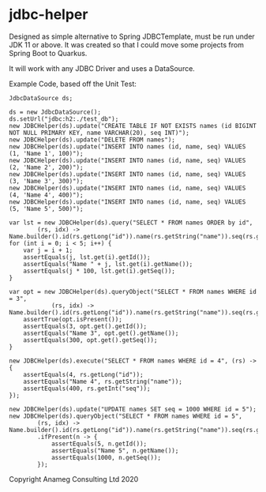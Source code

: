 # jdbc-helper
Designed as simple alternative to Spring JDBCTemplate, must be run under JDK 11 or above. It was created so that I could move some projects from Spring Boot to Quarkus.  

It will work with any JDBC Driver and uses a DataSource.

Example Code, based off the Unit Test:

    JdbcDataSource ds;

    ds = new JdbcDataSource();
    ds.setUrl("jdbc:h2:./test_db");
    new JDBCHelper(ds).update("CREATE TABLE IF NOT EXISTS names (id BIGINT NOT NULL PRIMARY KEY, name VARCHAR(20), seq INT)");
    new JDBCHelper(ds).update("DELETE FROM names");
    new JDBCHelper(ds).update("INSERT INTO names (id, name, seq) VALUES (1, 'Name 1', 100)");
    new JDBCHelper(ds).update("INSERT INTO names (id, name, seq) VALUES (2, 'Name 2', 200)");
    new JDBCHelper(ds).update("INSERT INTO names (id, name, seq) VALUES (3, 'Name 3', 300)");
    new JDBCHelper(ds).update("INSERT INTO names (id, name, seq) VALUES (4, 'Name 4', 400)");
    new JDBCHelper(ds).update("INSERT INTO names (id, name, seq) VALUES (5, 'Name 5', 500)");

    var lst = new JDBCHelper(ds).query("SELECT * FROM names ORDER by id",
            (rs, idx) -> Name.builder().id(rs.getLong("id")).name(rs.getString("name")).seq(rs.getInt("seq")).build());
    for (int i = 0; i < 5; i++) {
        var j = i + 1;
        assertEquals(j, lst.get(i).getId());
        assertEquals("Name " + j, lst.get(i).getName());
        assertEquals(j * 100, lst.get(i).getSeq());
    }

    var opt = new JDBCHelper(ds).queryObject("SELECT * FROM names WHERE id = 3",
                (rs, idx) -> Name.builder().id(rs.getLong("id")).name(rs.getString("name")).seq(rs.getInt("seq")).build());
        assertTrue(opt.isPresent());
        assertEquals(3, opt.get().getId());
        assertEquals("Name 3", opt.get().getName());
        assertEquals(300, opt.get().getSeq());
    }

    new JDBCHelper(ds).execute("SELECT * FROM names WHERE id = 4", (rs) -> {
        assertEquals(4, rs.getLong("id"));
        assertEquals("Name 4", rs.getString("name"));
        assertEquals(400, rs.getInt("seq"));
    });

    new JDBCHelper(ds).update("UPDATE names SET seq = 1000 WHERE id = 5");
    new JDBCHelper(ds).queryObject("SELECT * FROM names WHERE id = 5",
            (rs, idx) -> Name.builder().id(rs.getLong("id")).name(rs.getString("name")).seq(rs.getInt("seq")).build())
            .ifPresent(n -> {
                assertEquals(5, n.getId());
                assertEquals("Name 5", n.getName());
                assertEquals(1000, n.getSeq());
            });

Copyright Anameg Consulting Ltd 2020

